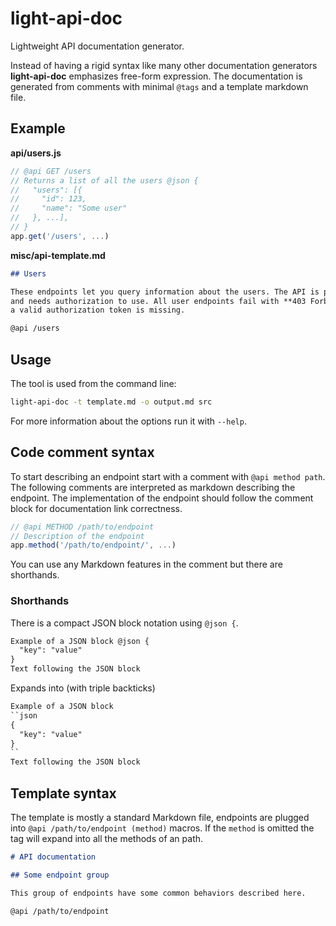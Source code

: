 # light-api-doc

Lightweight API documentation generator.

Instead of having a rigid syntax like many other documentation generators
**light-api-doc** emphasizes free-form expression. The documentation is
generated from comments with minimal `@tags` and a template markdown file.

## Example

**api/users.js**
```js
// @api GET /users
// Returns a list of all the users @json {
//   "users": [{
//     "id": 123,
//     "name": "Some user"
//   }, ...],
// }
app.get('/users', ...)
```

**misc/api-template.md**
```md
## Users

These endpoints let you query information about the users. The API is protected
and needs authorization to use. All user endpoints fail with **403 Forbidden** if 
a valid authorization token is missing.

@api /users
```

## Usage

The tool is used from the command line:

```bash
light-api-doc -t template.md -o output.md src
```

For more information about the options run it with `--help`.

## Code comment syntax

To start describing an endpoint start with a comment with `@api method path`.
The following comments are interpreted as markdown describing the endpoint.
The implementation of the endpoint should follow the comment block for documentation
link correctness.

```js
// @api METHOD /path/to/endpoint
// Description of the endpoint
app.method('/path/to/endpoint/', ...)
```

You can use any Markdown features in the comment but there are shorthands.

### Shorthands

There is a compact JSON block notation using `@json {`.

```md
Example of a JSON block @json {
  "key": "value"
}
Text following the JSON block
```

Expands into (with triple backticks)

```md
Example of a JSON block
``json
{
  "key": "value"
}
``
Text following the JSON block
```

## Template syntax

The template is mostly a standard Markdown file, endpoints are plugged into
`@api /path/to/endpoint (method)` macros. If the `method` is omitted the tag
will expand into all the methods of an path.

```md
# API documentation

## Some endpoint group

This group of endpoints have some common behaviors described here.

@api /path/to/endpoint
```

